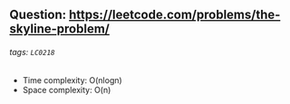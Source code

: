 ## Question: https://leetcode.com/problems/the-skyline-problem/
###### tags: `LC0218`

* Time complexity: O(nlogn)
* Space complexity: O(n)